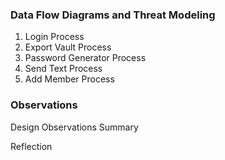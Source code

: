 ### Data Flow Diagrams and Threat Modeling

1. Login Process
2. Export Vault Process
3. Password Generator Process
4. Send Text Process
5. Add Member Process

### Observations

Design Observations Summary

Reflection
